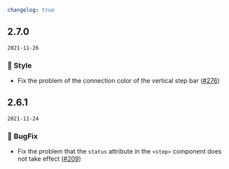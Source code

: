 ```yaml
changelog: true
```

## 2.7.0

`2021-11-26`

### 💅 Style

- Fix the problem of the connection color of the vertical step bar ([#276](https://github.com/arco-design/arco-design-vue/pull/276))


## 2.6.1

`2021-11-24`

### 🐛 BugFix

- Fix the problem that the `status` attribute in the `<step>` component does not take effect ([#209](https://github.com/arco-design/arco-design-vue/pull/209))

